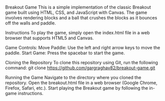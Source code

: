 Breakout Game
This is a simple implementation of the classic Breakout game built using HTML, CSS, and JavaScript with Canvas. The game involves rendering blocks and a ball that crushes the blocks as it bounces off the walls and paddle.

Instructions
    To play the game, simply open the index.html file in a web browser that supports HTML5 and Canvas.

Game Controls:
Move Paddle:
    Use the left and right arrow keys to move the paddle.
Start Game:
    Press the spacebar to start the game.

Cloning the Repository
    To clone this repository using Git, run the following command:
        git clone https://github.com/gargraghav82/breakout-game.git

Running the Game
    Navigate to the directory where you cloned the repository.
    Open the breakout.html file in a web browser (Google Chrome, Firefox, Safari, etc.).
    Start playing the Breakout game by following the in-game instructions.
